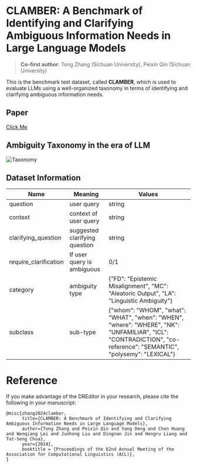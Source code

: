 # CLAMBER: A Benchmark of Identifying and Clarifying Ambiguous Information Needs in Large Language Models
> **Co-first author**: Tong Zhang (Sichuan University), Peixin Qin (Sichuan University)

This is the benchmark test dataset, called **CLAMBER**, which is used to evaluate LLMs using a well-organized taxonomy in terms of identifying and clarifying ambiguous information needs.
## Paper
[Click Me](https://arxiv.org/abs/2405.12063)

## Ambiguity Taxonomy in the era of LLM
![Taxonomy](./taxonomy.png)

## Dataset Information

| Name                  | Meaning                       | Values                                                                                                                                                              |
|-----------------------|-------------------------------|---------------------------------------------------------------------------------------------------------------------------------------------------------------------|
| question              | user query                    | string                                                                                                                                                              |
| context               | context of user query         | string                                                                                                                                                              |
| clarifying_question   | suggested clarifying question | string                                                                                                                                                              |
| require_clarification | If user query is ambiguous    | 0/1                                                                                                                                                                 |
| category              | ambiguity type                | {"FD": "Epistemic Misalignment",  "MC": "Aleatoric Output", "LA": "Linguistic Ambiguity"}                                                                           |
| subclass              | sub-type                      | {"whom":  "WHOM", "what": "WHAT", "when": "WHEN", "where": "WHERE", "NK":  "UNFAMILIAR", "ICL": "CONTRADICTION", "co-reference": "SEMANTIC", "polysemy": "LEXICAL"} |



# Reference
If you make advantage of the DREditor in your research, please cite the following in your manuscript:

```
@misc{zhang2024clamber,
      title={CLAMBER: A Benchmark of Identifying and Clarifying Ambiguous Information Needs in Large Language Models}, 
      author={Tong Zhang and Peixin Qin and Yang Deng and Chen Huang and Wenqiang Lei and Junhong Liu and Dingnan Jin and Hongru Liang and Tat-Seng Chua},
      year={2024},
      booktitle = {Proceedings of the 62nd Annual Meeting of the Association for Computational Linguistics (ACL)},
}
```
